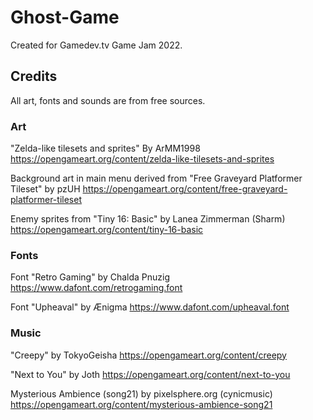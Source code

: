 # Ghost-Game
Created for Gamedev.tv Game Jam 2022.

## Credits

All art, fonts and sounds are from free sources.

### Art

"Zelda-like tilesets and sprites" By ArMM1998
https://opengameart.org/content/zelda-like-tilesets-and-sprites

Background art in main menu derived from "Free Graveyard Platformer Tileset" by pzUH
https://opengameart.org/content/free-graveyard-platformer-tileset

Enemy sprites from "Tiny 16: Basic" by Lanea Zimmerman (Sharm)
https://opengameart.org/content/tiny-16-basic

### Fonts 

Font "Retro Gaming" by Chalda Pnuzig
https://www.dafont.com/retrogaming.font

Font "Upheaval" by Ænigma
https://www.dafont.com/upheaval.font

### Music

"Creepy" by TokyoGeisha
https://opengameart.org/content/creepy

"Next to You" by Joth
https://opengameart.org/content/next-to-you

Mysterious Ambience (song21) by pixelsphere.org (cynicmusic)
https://opengameart.org/content/mysterious-ambience-song21


